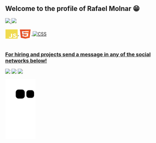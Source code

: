 ## Welcome to the profile of Rafael Molnar 😁

 <div>
   <a href="https://github.com/rafaelmolnar">
   <img height="180em" src="https://github-readme-stats.vercel.app/api?username=rafaelmolnar&show_icons=true&theme=react&include_all_commits=true&count_private=true"/>
   <img height="180em" src="https://github-readme-stats.vercel.app/api/top-langs/?username=rafaelmolnar&layout=compact&langs_count=6&theme=react"/>

</div>
<div style="display: inline_block"><br>
  <img align="center" alt="Js" height="30" width="40" src="https://raw.githubusercontent.com/devicons/devicon/master/icons/javascript/javascript-plain.svg">
  <img align="center" alt="HTML" height="30" width="40" src="https://raw.githubusercontent.com/devicons/devicon/master/icons/html5/html5-original.svg">
  <img align="center" alt="CSS" height="30" width="40" src="https://cdn.jsdelivr.net/gh/devicons/devicon/icons/css3/css3-original.svg">
          
</div>
 
 <br>
 
  ### For hiring and projects send a message in any of the social networks below!
 
<div> 

  <a href="https://instagram.com/rafaelmolnarrocha" target="_blank"><img src="https://img.shields.io/badge/-Instagram-%23E4405F?style=for-the-badge&logo=instagram&logoColor=white" target="_blank"></a>
  <a href = "mailto:rafaelmolnar.r@gmail.com"><img src="https://img.shields.io/badge/-Gmail-%23333?style=for-the-badge&logo=gmail&logoColor=white" target="_blank"></a>
  <a href="https://https://www.linkedin.com/in/rafael-molnar-rocha-856002247/" target="_blank"><img src="https://img.shields.io/badge/-LinkedIn-%230077B5?style=for-the-badge&logo=linkedin&logoColor=white" target="_blank"></a> 
 
  ![Snake animation](https://github.com/rafaelmolnar/rafaelmolnar/blob/output/github-contribution-grid-snake.svg)

</div>
